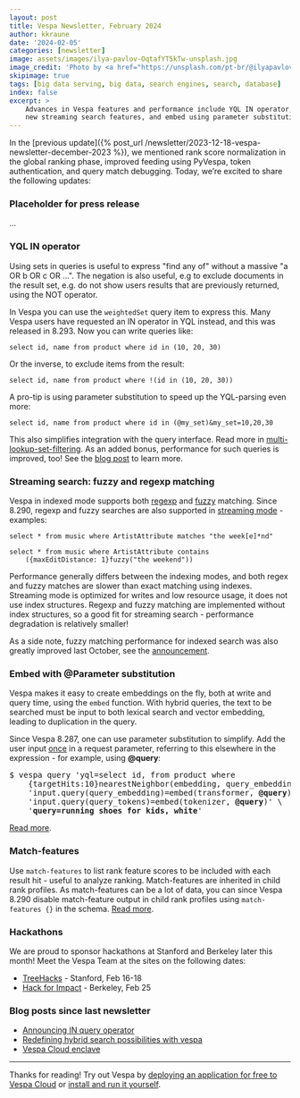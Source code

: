 ```yaml
---
layout: post
title: Vespa Newsletter, February 2024
author: kkraune
date: '2024-02-05'
categories: [newsletter]
image: assets/images/ilya-pavlov-OqtafYT5kTw-unsplash.jpg
image_credit: 'Photo by <a href="https://unsplash.com/pt-br/@ilyapavlov?utm_source=unsplash&utm_medium=referral&utm_content=creditCopyText">Ilya Pavlov</a> on <a href="https://unsplash.com/photos/OqtafYT5kTw?utm_source=unsplash&utm_medium=referral&utm_content=creditCopyText">Unsplash</a>'
skipimage: true
tags: [big data serving, big data, search engines, search, database]
index: false
excerpt: >
    Advances in Vespa features and performance include YQL IN operator,
    new streaming search features, and embed using parameter substitution.
---
```



In the [previous update]({% post_url /newsletter/2023-12-18-vespa-newsletter-december-2023 %}),
we mentioned rank score normalization in the global ranking phase, improved feeding using PyVespa,
token authentication, and query match debugging.
Today, we’re excited to share the following updates:


### Placeholder for press release
...


### YQL IN operator
Using sets in queries is useful to express "find any of" without a massive "a OR b OR c OR ...".
The negation is also useful, e.g to exclude documents in the result set,
e.g. do not show users results that are previously returned, using the NOT operator.

In Vespa you can use the `weightedSet` query item to express this.
Many Vespa users have requested an IN operator in YQL instead, and this was released in 8.293.
Now you can write queries like:

    select id, name from product where id in (10, 20, 30)

Or the inverse, to exclude items from the result:

    select id, name from product where !(id in (10, 20, 30))

A pro-tip is using parameter substitution to speed up the YQL-parsing even more:

    select id, name from product where id in (@my_set)&my_set=10,20,30

This also simplifies integration with the query interface.
Read more in [multi-lookup-set-filtering](https://docs.vespa.ai/en/performance/feature-tuning.html#multi-lookup-set-filtering).
As an added bonus, performance for such queries is improved, too!
See the [blog post](https://blog.vespa.ai/announcing-in-query-operator/) to learn more.


### Streaming search: fuzzy and regexp matching
Vespa in indexed mode supports both [regexp](https://docs.vespa.ai/en/text-matching.html#regular-expression-match)
and [fuzzy](https://docs.vespa.ai/en/text-matching.html#fuzzy-match) matching.
Since 8.290, regexp and fuzzy searches are also supported in 
[streaming mode](https://docs.vespa.ai/en/streaming-search.html) - examples:

    select * from music where ArtistAttribute matches "the week[e]*nd"

    select * from music where ArtistAttribute contains
        ({maxEditDistance: 1}fuzzy("the weekend"))

Performance generally differs between the indexing modes,
and both regex and fuzzy matches are slower than exact matching using indexes.
Streaming mode is optimized for writes and low resource usage, it does not use index structures.
Regexp and fuzzy matching are implemented without index structures, so a good fit for streaming search -
performance degradation is relatively smaller!

As a side note, fuzzy matching performance for indexed search was also greatly improved last October,
see the [announcement](https://blog.vespa.ai/vespa-newsletter-october-2023/).


### Embed with @Parameter substitution
Vespa makes it easy to create embeddings on the fly, both at write and query time, using the `embed` function.
With hybrid queries, the text to be searched must be input to both lexical search and vector embedding, leading to duplication in the query.

Since Vespa 8.287, one can use parameter substitution to simplify.
Add the user input <span style="text-decoration: underline">once</span> in a request parameter,
referring to this elsewhere in the expression - for example, using **@query**:
<pre>
$ vespa query 'yql=select id, from product where
    {targetHits:10}nearestNeighbor(embedding, query_embedding) or <strong>userInput(@query)</strong>' \
    'input.query(query_embedding)=embed(transformer, <strong>@query</strong>)' \
    'input.query(query_tokens)=embed(tokenizer, <strong>@query</strong>)' \
    '<strong>query=running shoes for kids, white</strong>'
</pre>
[Read more](https://docs.vespa.ai/en/query-api.html#parameter-substitution).


### Match-features
Use `match-features` to list rank feature scores to be included with each result hit - useful to analyze ranking.
Match-features are inherited in child rank profiles.
As match-features can be a lot of data,
you can since Vespa 8.290 disable match-feature output in child rank profiles using `match-features {}` in the schema.
[Read more](https://docs.vespa.ai/en/reference/schema-reference.html#match-features).


### Hackathons
We are proud to sponsor hackathons at Stanford and Berkeley later this month!
Meet the Vespa Team at the sites on the following dates:
* [TreeHacks](https://treehacks.com/) - Stanford, Feb 16-18
* [Hack for Impact](https://hackforimpact.calblueprint.org/) - Berkeley, Feb 25


### Blog posts since last newsletter
* [Announcing IN query operator](https://blog.vespa.ai/announcing-in-query-operator/)
* [Redefining hybrid search possibilities with vespa](https://blog.vespa.ai/redefining-hybrid-search-possibilities-with-vespa/)
* [Vespa Cloud enclave](https://blog.vespa.ai/vespa-cloud-enclave/)

----

Thanks for reading! Try out Vespa by
[deploying an application for free to Vespa Cloud](https://cloud.vespa.ai/en/getting-started)
or [install and run it yourself](https://docs.vespa.ai/en/vespa-quick-start.html).
